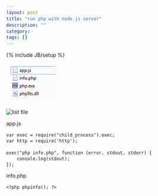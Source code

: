 ```yaml
---
layout: post
title: "run php with node.js server"
description: ""
category: 
tags: []
---
```

{% include JB/setup %}

![my list file](./_upload/run-php-with-node-js-server.png)


![list file](https://raw.github.com/ilmsg/ilmsg.github.com/master/_upload/run-php-with-node-js-server.png)

app.js

	var exec = require("child_process").exec;
	var http = require('http');
	
	exec("php info.php", function (error, stdout, stderr) {
		console.log(stdout);
	});
	
info.php

	<?php phpinfo(); ?>


